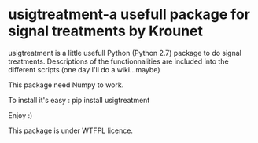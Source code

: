 usigtreatment-a usefull package for signal treatments by Krounet
================================================================

usigtreatment is a little usefull Python (Python 2.7) package to do signal treatments. Descriptions of the functionnalities are included into the different scripts (one day I'll do a wiki...maybe)

This package need Numpy to work.

To install it's easy : pip install usigtreatment

Enjoy :)

This package is under WTFPL licence.


